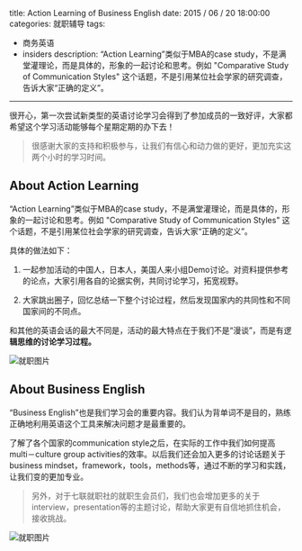 title: Action Learning of Business English
date: 2015 / 06 / 20 18:00:00
categories: 就职辅导
tags:
- 商务英语
- insiders
description: “Action Learning”类似于MBA的case study，不是满堂灌理论，而是具体的，形象的一起讨论和思考。例如 "Comparative Study of Communication Styles" 这个话题，不是引用某位社会学家的研究调查，告诉大家“正确的定义”。
            
---

很开心，第一次尝试新类型的英语讨论学习会得到了参加成员的一致好评，大家都希望这个学习活动能够每个星期定期的办下去！

> 很感谢大家的支持和积极参与，让我们有信心和动力做的更好，更加充实这两个小时的学习时间。

## About Action Learning

“Action Learning”类似于MBA的case study，不是满堂灌理论，而是具体的，形象的一起讨论和思考。例如 "Comparative Study of Communication Styles" 这个话题，不是引用某位社会学家的研究调查，告诉大家“正确的定义”。

具体的做法如下：

1. 一起参加活动的中国人，日本人，美国人来小组Demo讨论。对资料提供参考的论点，大家引用各自的论据实例，共同讨论学习，拓宽视野。

2. 大家跳出圈子，回忆总结一下整个讨论过程，然后发现国家内的共同性和不同国家间的不同点。

和其他的英语会话的最大不同是，活动的最大特点在于我们不是“漫谈”，而是有逻**辑思维的讨论学习过程。**

![就职图片](http://wx2.sinaimg.cn/mw690/a9a40e85ly1fizhy03bwtj20tn0goadw.jpg)

## About Business English

“Business English”也是我们学习会的重要内容。我们认为背单词不是目的，熟练正确地利用英语这个工具来解决问题才是最重要的。

了解了各个国家的communication style之后，在实际的工作中我们如何提高multi－culture group activities的效率。以后我们还会加入更多的讨论话题关于business mindset，framework，tools，methods等，通过不断的学习和实践，让我们变的更加专业。

> 另外，对于七联就职社的就职生会员们，我们也会增加更多的关于interview，presentation等的主题讨论，帮助大家更有自信地抓住机会，接收挑战。

![就职图片](http://wx1.sinaimg.cn/mw690/a9a40e85ly1fizhy2gfh2j20tn0go0zb.jpg)
